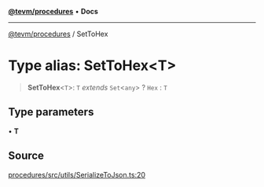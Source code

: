 [**@tevm/procedures**](../README.md) • **Docs**

***

[@tevm/procedures](../globals.md) / SetToHex

# Type alias: SetToHex\<T\>

> **SetToHex**\<`T`\>: `T` *extends* `Set`\<`any`\> ? `Hex` : `T`

## Type parameters

• **T**

## Source

[procedures/src/utils/SerializeToJson.ts:20](https://github.com/evmts/tevm-monorepo/blob/main/packages/procedures/src/utils/SerializeToJson.ts#L20)
